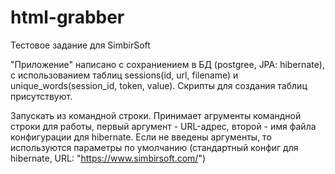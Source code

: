 # html-grabber
Тестовое задание для SimbirSoft

"Приложение" написано с сохраниением в БД (postgree, JPA: hibernate), с использованием таблиц sessions(id, url, filename) и unique_words(session_id, token, value). Скрипты для создания таблиц присутствуют.

Запускать из командной строки. Принимает агрументы командной строки для работы, первый аргумент - URL-адрес, второй - имя файла конфигурации для hibernate. Если не введены аргументы, то используются параметры по умолчанию (стандартный конфиг для hibernate, URL: "https://www.simbirsoft.com/")
